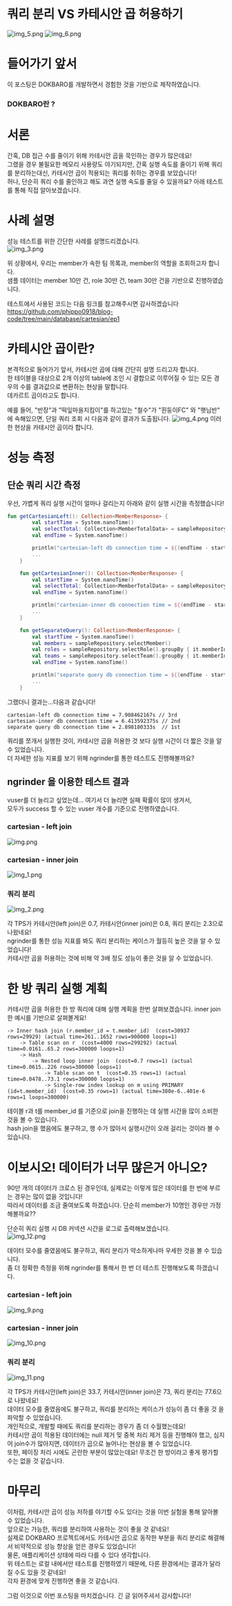 # 쿼리 분리 VS 카테시안 곱 허용하기
![img_5.png](img_5.png)
![img_6.png](img_6.png)

# 들어가기 앞서
이 포스팅은 DOKBARO를 개발하면서 경험한 것을 기반으로 제작하였습니다.
### DOKBARO란 ?


# 서론
간혹, DB 접근 수를 줄이기 위해 카테시안 곱을 묵인하는 경우가 많은데요!  
그랬을 경우 불필요한 메모리 사용량도 야기되지만, 간혹 실행 속도를 줄이기 위해 쿼리를 분리하는대신, 카테시안 곱이 적용되는 쿼리를 취하는 경우를 보았습니다!  
허나, 단순히 쿼리 수를 줄인하고 해도 과연 실행 속도를 줄일 수 있을까요? 아래 테스트를 통해 직접 알아보겠습니다.  
# 사례 설명
성능 테스트를 위한 간단한 사례를 설명드리겠습니다.  
![img_3.png](img_3.png)

위 상황에서, 우리는 member가 속한 팀 목록과, member의 역할을 조회하고자 합니다.  
샘플 데이터는 member 10만 건, role 30만 건, team 30만 건을 기반으로 진행하였습니다.  

테스트에서 사용된 코드는 다음 링크를 참고해주시면 감사하겠습니다  
https://github.com/phjppo0918/blog-code/tree/main/database/cartesian/ep1

# 카테시안 곱이란?
본격적으로 들어가기 앞서, 카테시안 곱에 대해 간단히 설명 드리고자 합니다.  
한 테이블을 대상으로 2개 이상의 table에 조인 시 결합으로 이루어질 수 있는 모든 경우의 수를 결과값으로 변환하는 현상을 말합니다.  
데카르트 곱이라고도 합니다.

예를 들어, "반장"과 "떡잎마을지킴이"를 하고있는 "철수"가 "흰둥이FC" 와 "햇님반" 에 속해있으면, 단일 쿼리 조회 시 다음과 같이 결과가 도출됩니다.
![img_4.png](img_4.png)
이러한 현상을 카테시안 곱이라 합니다.


# 성능 측정
## 단순 쿼리 시간 측정
우선, 가볍게 쿼리 실행 시간이 얼마나 걸리는지 아래와 같이 실행 시간을 측정했습니다!
```kotlin
fun getCartesianLeft(): Collection<MemberResponse> {
        val startTime = System.nanoTime()
        val selectTotal: Collection<MemberTotalData> = sampleRepository.selectTotalLeftJoin()
        val endTime = System.nanoTime()

        println("cartesian-left db connection time = ${(endTime - startTime) / 1000000000.0}s")
        ...
    }

    fun getCartesianInner(): Collection<MemberResponse> {
        val startTime = System.nanoTime()
        val selectTotal: Collection<MemberTotalData> = sampleRepository.selectTotalInnerJoin()
        val endTime = System.nanoTime()

        println("cartesian-inner db connection time = ${(endTime - startTime) / 1000000000.0}s")
        ...
    }

    fun getSeparateQuery(): Collection<MemberResponse> {
        val startTime = System.nanoTime()
        val members = sampleRepository.selectMember()
        val roles = sampleRepository.selectRole().groupBy { it.memberId }
        val teams = sampleRepository.selectTeam().groupBy { it.memberId }
        val endTime = System.nanoTime()

        println("separate query db connection time = ${(endTime - startTime) / 1000000000.0}s")
        ...
    }
```
그랬더니 결과는...다음과 같습니다!

```
cartesian-left db connection time = 7.908462167s // 3rd
cartesian-inner db connection time = 6.413592375s // 2nd
separate query db connection time = 2.898180333s  // 1st
```

쿼리를 쪼개서 실행한 것이, 카테시안 곱을 허용한 것 보다 실행 시간이 더 짧은 것을 알 수 있었습니다.   
더 자세한 성능 지표를 보기 위해 ngrinder를 통한 테스트도 진행해볼까요?

## ngrinder 을 이용한 테스트 결과
vuser를 더 늘리고 싶었는데... 여기서 더 늘리면 실패 확률이 많이 생겨서,  
모두가 success 할 수 있는 vuser 개수를 기준으로 진행하였습니다.

### cartesian - left join 
![img.png](img.png)
### cartesian - inner join
![img_1.png](img_1.png)
### 쿼리 분리
![img_2.png](img_2.png)

각 TPS가 카테시안(left join)은 0.7, 카테시안(inner join)은 0.8, 쿼리 분리는 2.3으로 나왔네요!  
ngrinder를 통한 성능 지표를 봐도 쿼리 분리하는 케이스가 월등히 높은 것을 알 수 있었습니다!  
카테시안 곱을 허용하는 것에 비해 약 3배 정도 성능이 좋은 것을 알 수 있었습니다.

# 한 방 쿼리 실행 계획
카테시안 곱을 허용한 한 방 쿼리에 대해 실행 계획을 한번 살펴보겠습니다. inner join 한 예시를 기반으로 살펴볼게요!
```
-> Inner hash join (r.member_id = t.member_id)  (cost=30937 rows=29929) (actual time=261..1652 rows=900000 loops=1)
    -> Table scan on r  (cost=4000 rows=299292) (actual time=0.0161..65.2 rows=300000 loops=1)
    -> Hash
        -> Nested loop inner join  (cost=0.7 rows=1) (actual time=0.0615..226 rows=300000 loops=1)
            -> Table scan on t  (cost=0.35 rows=1) (actual time=0.0478..73.1 rows=300000 loops=1)
            -> Single-row index lookup on m using PRIMARY (id=t.member_id)  (cost=0.35 rows=1) (actual time=380e-6..401e-6 rows=1 loops=300000)
```
테이블 r과 t를 member_id 를 기준으로 join을 진행하는 데 실행 시간을 많이 소비한 것을 볼 수 있습니다.  
hash join을 했음에도 불구하고, 행 수가 많아서 실행시간이 오래 걸리는 것이라 볼 수 있습니다.  


# 이보시오! 데이터가 너무 많은거 아니오?
90만 개의 데이터가 크로스 된 경우인데, 실제로는 이렇게 많은 데이터를 한 번에 부르는 경우는 많이 없을 것입니다!  
따라서 데이터를 조금 줄여보도록 하겠습니다. 단순히 member가 10명인 경우만 가정해볼까요??

단순히 쿼리 실행 시 DB 커넥션 시간을 로그로 출력해보겠습니다.  
![img_12.png](img_12.png)

데이터 모수를 줄였음에도 불구하고, 쿼리 분리가 약소하게나마 우세한 것을 볼 수 있습니다.  
좀 더 정확한 측정을 위해 ngrinder를 통해서 한 번 더 테스트 진행해보도록 하겠습니다.  

### cartesian - left join
![img_9.png](img_9.png)

### cartesian - inner join
![img_10.png](img_10.png)

### 쿼리 분리
![img_11.png](img_11.png)

각 TPS가 카테시안(left join)은 33.7, 카테시안(inner join)은 73, 쿼리 분리는 77.6으로 나왔네요!  
데이터 모수를 줄였음에도 불구하고, 쿼리를 분리하는 케이스가 성능이 좀 더 좋을 것 을 파악할 수 있었습니다.  
개인적으로, 개발할 때에도 쿼리를 분리하는 경우가 좀 더 수월했는데요!  
카테시안 곱이 적용된 데이터에는 null 제거 밎 중복 처리 제거 등을 진행해야 했고, 
심지어 join수가 많아지면, 데이터가 곱으로 늘어나는 현상을 볼 수 있었습니다.  
또한, 페이징 처리 시에도 곤란한 부분이 많았는데요! 무조건 한 방이라고 좋게 평가할 수는 없을 것 같습니다.  

# 마무리
이처럼, 카테시안 곱이 성능 저하를 야기할 수도 있다는 것을 이번 실험을 통해 알아볼 수 있었습니다.  
앞으로는 가능한, 쿼리를 분리하여 사용하는 것이 좋을 것 같네요!  
실제로 DOKBARO 프로젝트에서도 카테시안 곱으로 동작한 부분을 쿼리 분리로 해결해서 비약적으로 성능 향상을 얻은 경우도 있었습니다!    
물론, 애플리케이션 상태에 따라 다를 수 있다 생각합니다.  
위 테스트는 로컬 내에서만 테스트를 진행하였기 때문에, 다른 환경에서는 결과가 달라질 수도 있을 것 같네요!  
각자 환경에 맞게 진행하면 좋을 것 같습니다.  

그럼 이것으로 이번 포스팅을 마치겠습니다. 긴 글 읽어주셔서 감사합니다!